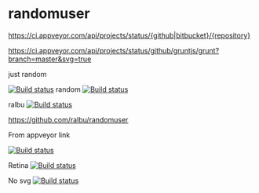 randomuser
==========
https://ci.appveyor.com/api/projects/status/{github|bitbucket}/{repository}

https://ci.appveyor.com/api/projects/status/github/gruntjs/grunt?branch=master&svg=true

just random


[![Build status](https://ci.appveyor.com/api/projects/status/3mmmskfrqt74aijh/branch/v2?svg=true)](https://ci.appveyor.com/project/SpecFlow/specflow/branch/v2)
random
[![Build status](https://ci.appveyor.com/api/projects/status/github/randomuser)](https://ci.appveyor.com/api/projects/status/github/randomuser)


ralbu
[![Build status](https://ci.appveyor.com/api/projects/status/github/ralbu/randomuser)](https://ci.appveyor.com/api/projects/status/github/ralbu/randomuser)


https://github.com/ralbu/randomuser

From appveyor link

[![Build status](https://ci.appveyor.com/api/projects/status/7j7n2g3rq61ycwc9?svg=true)](https://ci.appveyor.com/project/RuslanAlbu/randomuser)

Retina
[![Build status](https://ci.appveyor.com/api/projects/status/7j7n2g3rq61ycwc9?retina=true)](https://ci.appveyor.com/project/RuslanAlbu/randomuser)

No svg
[![Build status](https://ci.appveyor.com/api/projects/status/7j7n2g3rq61ycwc9)](https://ci.appveyor.com/project/RuslanAlbu/randomuser)
